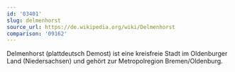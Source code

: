 ```yaml
---
id: '03401'
slug: delmenhorst
source_url: https://de.wikipedia.org/wiki/Delmenhorst
comparison: '09162'
---
```


Delmenhorst (plattdeutsch Demost) ist eine kreisfreie Stadt im Oldenburger Land (Niedersachsen) und gehört zur Metropolregion Bremen/Oldenburg.
